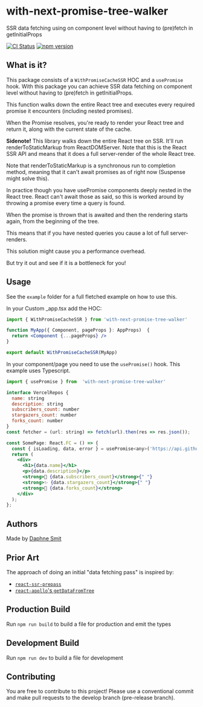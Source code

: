 # with-next-promise-tree-walker
SSR data fetching using on component level without having to (pre)fetch in getInitialProps

[![CI Status](https://github.com/daphnesmit/with-next-promise-tree-walker/workflows/CI/badge.svg)](https://github.com/daphnesmit/with-next-promise-tree-walker/actions)
[![npm version](https://badge.fury.io/js/with-next-promise-tree-walker.svg)](https://badge.fury.io/js/with-next-promise-tree-walker)

## What is it?
This package consists of a `WithPromiseCacheSSR` HOC and a `usePromise` hook.
With this package you can achieve SSR data fetching on component level without having to (pre)fetch in getInitialProps.

This function walks down the entire React tree and executes every required promise it encounters (including nested promises).

When the Promise resolves, you're ready to render your React tree and return it, along with the current state of the cache.

__Sidenote!__
This library walks down the entire React tree on SSR.
It'll run renderToStaticMarkup from ReactDOMServer. Note that this is the React SSR API and means that it does a full server-render of the whole React tree.

Note that renderToStaticMarkup is a synchronous run to completion method, meaning that it can't await promises as of right now (Suspense might solve this).

In practice though you have usePromise components deeply nested in the React tree. React can't await those as said, so this is worked around by throwing a promise every time a query is found.

When the promise is thrown that is awaited and then the rendering starts again, from the beginning of the tree.

This means that if you have nested queries you cause a lot of full server-renders.

This solution might cause you a performance overhead.

But try it out and see if it is a bottleneck for you!

## Usage
See the `example` folder for a full fletched example on how to use this.

In your Custom _app.tsx add the HOC:

```jsx
import { WithPromiseCacheSSR } from 'with-next-promise-tree-walker'

function MyApp({ Component, pageProps }: AppProps)  {
  return <Component {...pageProps} />
}

export default WithPromiseCacheSSR(MyApp)
```

In your component/page you need to use the `usePromise()` hook. This example uses Typescript.

```jsx
import { usePromise } from  'with-next-promise-tree-walker'

interface VercelRepos {
  name: string
  description: string
  subscribers_count: number
  stargazers_count: number
  forks_count: number
}
const fetcher = (url: string) => fetch(url).then(res => res.json());

const SomePage: React.FC = () => {
  const { isLoading, data, error } = usePromise<any>('https://api.github.com/repos/vercel/swr', fetcher, { ssr: true, skip: false });
  return (
    <div>
      <h1>{data.name}</h1>
      <p>{data.description}</p>
      <strong>👀 {data.subscribers_count}</strong>{" "}
      <strong>✨ {data.stargazers_count}</strong>{" "}
      <strong>🍴 {data.forks_count}</strong>
    </div>
  );
};
```

## Authors
Made by [Daphne Smit](https://github.com/daphnesmit)

## Prior Art
The approach of doing an initial "data fetching pass" is inspired by:

- [`react-ssr-prepass`](https://github.com/FormidableLabs/react-ssr-prepass)
- [`react-apollo`'s `getDataFromTree`](https://github.com/apollographql/react-apollo/blob/master/src/getDataFromTree.ts)

## Production Build

Run `npm run build` to build a file for production and emit the types

## Development Build
Run `npm run dev` to build a file for development

## Contributing
You are free to contribute to this project!
Please use a conventional commit and make pull requests to the develop branch (pre-release branch).